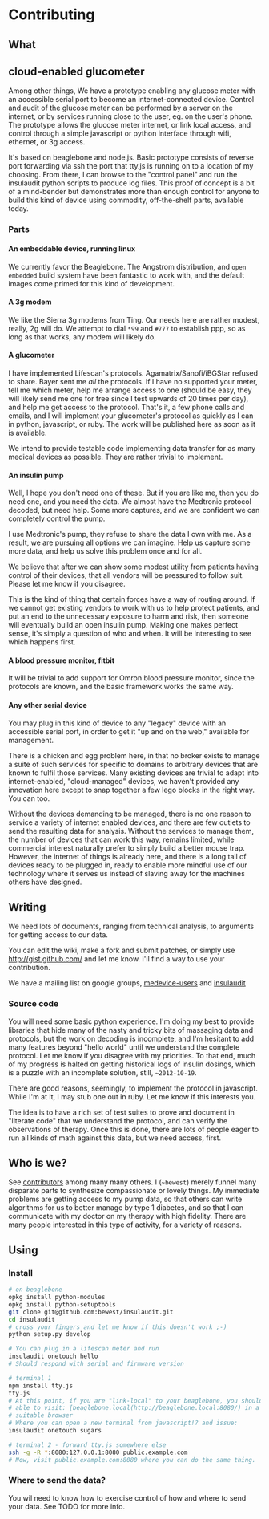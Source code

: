 
# Contributing

## What

## cloud-enabled glucometer

Among other things,
We have a prototype enabling any glucose meter with an accessible serial port
to become an internet-connected device.  Control and audit of the glucose
meter can be performed by a server on the internet, or by services running
close to the user, eg. on the user's phone.  The prototype allows the glucose
meter internet, or link local access, and control through a simple javascript
or python interface through wifi, ethernet, or 3g access.

It's based on beaglebone and node.js.  Basic prototype consists of reverse
port forwarding via ssh the port that tty.js is running on to a location of my
choosing.  From there, I can browse to the "control panel" and run the
insulaudit python scripts to produce log files.  This proof of concept is a
bit of a mind-bender but demonstrates more than enough control for anyone to
build this kind of device using commodity, off-the-shelf parts, available today.

### Parts

#### An embeddable device, running linux

We currently favor the Beaglebone.  The Angstrom distribution, and `open
embedded` build system have been fantastic to work with, and the default
images come primed for this kind of development.

#### A 3g modem

We like the Sierra 3g modems from Ting.  Our needs here are rather modest,
really, 2g will do.  We attempt to dial `*99` and `#777` to establish ppp, so
as long as that works, any modem will likely do.

#### A glucometer

I have implemented Lifescan's protocols.  Agamatrix/Sanofi/iBGStar refused to
share.  Bayer sent me *all* the protocols.  If I have no supported your meter,
tell me which meter, help me arrange access to one (should be easy, they will
likely send me one for free since I test upwards of 20 times per day), and
help me get access to the protocol.  That's it, a few phone calls and emails,
and I will implement your glucometer's protocol as quickly as I can in python,
javascript, or ruby.  The work will be published here as soon as it is
available.

We intend to provide testable code implementing data transfer for as many
medical devices as possible.  They are rather trivial to implement.

#### An insulin pump

Well, I hope you don't need one of these.  But if you are like me, then you do
need one, and you need the data.  We almost have the Medtronic protocol
decoded, but need help.  Some more captures, and we are confident we can
completely control the pump.

I use Medtronic's pump, they refuse to share the data I own with me.  As a
result, we are pursuing all options we can imagine.  Help us capture some more
data, and help us solve this problem once and for all.

We believe that after we can show some modest utility from patients having
control of their devices, that all vendors will be pressured to follow suit.
Please let me know if you disagree.

This is the kind of thing that certain forces have a way of routing around.
If we cannot get existing vendors to work with us to help protect patients,
and put an end to the unnecessary exposure to harm and risk, then someone will
eventually build an open insulin pump.  Making one makes perfect sense, it's
simply a question of who and when.  It will be interesting to see which
happens first.

#### A blood pressure monitor, fitbit

It will be trivial to add support for Omron blood pressure monitor, since the
protocols are known, and the basic framework works the same way.

#### Any other serial device

You may plug in this kind of device to any "legacy" device with an accessible
serial port, in order to get it "up and on the web," available for management.

There is a chicken and egg problem here, in that no broker exists to manage a
suite of such services for specific to domains to arbitrary devices that are
known to fulfil those services.  Many existing devices are trivial to adapt
into internet-enabled, "cloud-managed" devices, we haven't provided any
innovation here except to snap together a few lego blocks in the right way.
You can too.

Without the devices demanding to be managed, there is no one reason to service
a variety of internet enabled devices, and there are few outlets to send the
resulting data for analysis.  Without the services to manage them, the number
of devices that can work this way, remains limited, while commercial interest
naturally prefer to simply build a better mouse trap.  However, the internet
of things is already here, and there is a long tail of devices ready to be
plugged in, ready to enable more mindful use of our technology where it serves
us instead of slaving away for the machines others have designed.

## Writing

We need lots of documents, ranging from technical analysis, to arguments for
getting access to our data.

You can edit the wiki, make a fork and submit patches, or simply use
http://gist.github.com/ and let me know.  I'll find a way to use your
contribution.

We have a mailing list on google groups,
[medevice-users](https://groups.google.com/forum/#!forum/medical-device-users)
and
[insulaudit](https://groups.google.com/forum/#!forum/insulaudit)

### Source code

You will need some basic python experience.  I'm doing my best to provide
libraries that hide many of the nasty and tricky bits of massaging data and
protocols, but the work on decoding is incomplete, and I'm hesitant to add
many features beyond "hello world" until we understand the complete protocol.
Let me know if you disagree with my priorities.  To that end, much of my
progress is halted on getting historical logs of insulin dosings, which is a
puzzle with an incomplete solution, still, `~2012-10-19`.

There are good reasons, seemingly, to implement the protocol in javascript.
While I'm at it, I may stub one out in ruby.  Let me know if this interests
you.

The idea is to have a rich set of test suites to prove and document in
"literate code" that we understand the protocol, and can verify the
observations of therapy.  Once this is done, there are lots of people eager to
run all kinds of math against this data, but we need access, first.

## Who is we?

See [contributors](https://github.com/bewest/insulaudit/network/members) among
many many others.  I (`~bewest`) merely funnel many disparate parts to
synthesize compassionate or lovely things.  My immediate problems are getting
access to my pump data, so that others can write algorithms for us to better
manage by type 1 diabetes, and so that I can communicate with my doctor on my
therapy with high fidelity.  There are many people interested in this type of
activity, for a variety of reasons.

## Using

### Install

```bash
# on beaglebone
opkg install python-modules
opkg install python-setuptools
git clone git@github.com:bewest/insulaudit.git
cd insulaudit
# cross your fingers and let me know if this doesn't work ;-)
python setup.py develop

# You can plug in a lifescan meter and run
insulaudit onetouch hello
# Should respond with serial and firmware version

# terminal 1
npm install tty.js
tty.js
# At this point, if you are "link-local" to your beaglebone, you should be
# able to visit: [beaglebone.local(http://beaglebone.local:8080/) in a
# suitable browser
# Where you can open a new terminal from javascript!? and issue:
insulaudit onetouch sugars

# terminal 2 - forward tty.js somewhere else
ssh -g -R *:8080:127.0.0.1:8080 public.example.com
# Now, visit public.example.com:8080 where you can do the same thing.
```

### Where to send the data?

You wil need to know how to exercise control of how and where to send your
data.  See TODO for more info.

